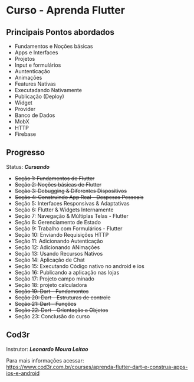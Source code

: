 # Curso - Aprenda Flutter
## Principais Pontos abordados
* Fundamentos e Noções básicas
* Apps e Interfaces
* Projetos
* Input e formulários
* Auntenticação
* Animações
* Features Nativas
* Executadando Nativamente
* Publicação (Deploy)
* Widget
* Provider
* Banco de Dados
* MobX
* HTTP
* Firebase

## Progresso
Status: ***Cursando***

* <s>Seção 1: Fundamentos de Flutter
* Seção 2: Noções básicas de Flutter
* Seção 3: Debugging & Diferentes Dispositivos
* Seção 4: Construindo App Real - Despesas Pessoais</s>
* Seção 5: Interfaces Responsivas & Adaptativas
* Seção 6: Flutter & Widgets Internamente
* Seção 7: Navegação & Múltiplas Telas - Flutter
* Seção 8: Gerenciamento de Estado
* Seção 9: Trabalho com Formulários - Flutter
* Seção 10: Enviando Requisições HTTP
* Seção 11: Adicionando Autenticação
* Seção 12: Adicionando ANimações
* Seção 13: Usando Recursos Nativos
* Seção 14: Aplicação de Chat
* Seção 15: Executando Código nativo no android e ios
* Seção 16: Publicando a aplicação nas lojas
* Seção 17: Projeto campo minado
* Seção 18: projeto calculadora
* <s>Seção 19: Dart - Fundamentos
* Seção 20: Dart - Estruturas de controle
* Seção 21: Dart - Funções
* Seção 22: Dart - Orientação a Objetos</s>
* Seção 23: Conclusão do curso

## Cod3r
Instrutor: ***Leonardo Moura Leitao***

Para mais informações acessar: https://www.cod3r.com.br/courses/aprenda-flutter-dart-e-construa-apps-ios-e-android